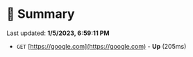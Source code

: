 # 📖 Summary
Last updated: **1/5/2023, 6:59:11 PM**

- `GET` [https://google.com](https://google.com) - **Up** (205ms)
